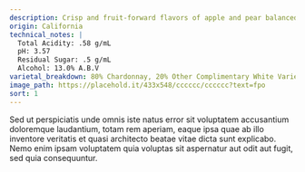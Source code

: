 ```yaml
---
description: Crisp and fruit-forward flavors of apple and pear balanced by creamy accents of vanilla and oak.
origin: California
technical_notes: |
  Total Acidity: .58 g/mL
  pH: 3.57
  Residual Sugar: .5 g/mL
  Alcohol: 13.0% A.B.V
varietal_breakdown: 80% Chardonnay, 20% Other Complimentary White Varietals
image_path: https://placehold.it/433x548/cccccc/cccccc?text=fpo
sort: 1
---
```


Sed ut perspiciatis unde omnis iste natus error sit voluptatem accusantium doloremque laudantium, totam rem aperiam, eaque ipsa quae ab illo inventore veritatis et quasi architecto beatae vitae dicta sunt explicabo. Nemo enim ipsam voluptatem quia voluptas sit aspernatur aut odit aut fugit, sed quia consequuntur.